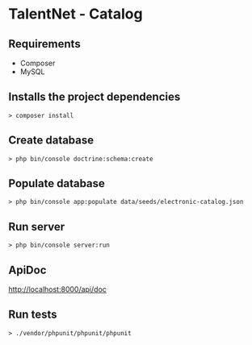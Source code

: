 # TalentNet - Catalog

## Requirements
* Composer
* MySQL

## Installs the project dependencies
`> composer install`

## Create database
`> php bin/console doctrine:schema:create`
    
## Populate database
`> php bin/console app:populate data/seeds/electronic-catalog.json`

## Run server
`> php bin/console server:run`

## ApiDoc
[http://localhost:8000/api/doc](http://localhost:8000/api/doc)

## Run tests
`> ./vendor/phpunit/phpunit/phpunit`
